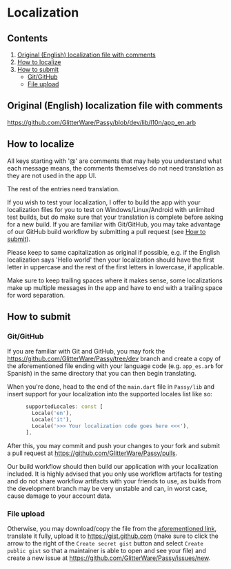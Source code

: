 # Localization

## Contents

1. [Original (English) localization file with comments](#original-english-localization-file-with-comments)
2. [How to localize](#how-to-localize)
3. [How to submit](#how-to-submit)
    - [Git/GitHub](#gitgithub)
    - [File upload](#file-upload)

## Original (English) localization file with comments

https://github.com/GlitterWare/Passy/blob/dev/lib/l10n/app_en.arb

## How to localize

All keys starting with '@' are comments that may help you understand what each message means, the comments themselves do not need translation as they are not used in the app UI.

The rest of the entries need translation.

If you wish to test your localization, I offer to build the app with your localization files for you to test on Windows/Linux/Android with unlimited test builds, but do make sure that your translation is complete before asking for a new build. If you are familiar with Git/GitHub, you may take advantage of our GitHub build workflow by submitting a pull request (see [How to submit](#how-to-submit)).

Please keep to same capitalization as original if possible, e.g. if the English localization says 'Hello world' then your localization should have the first letter in uppercase and the rest of the first letters in lowercase, if applicable.

Make sure to keep trailing spaces where it makes sense, some localizations make up multiple messages in the app and have to end with a trailing space for word separation.

## How to submit

### Git/GitHub

If you are familiar with Git and GitHub, you may fork the https://github.com/GlitterWare/Passy/tree/dev branch and create a copy of the aforementioned file ending with your language code (e.g. `app_es.arb` for Spanish) in the same directory that you can then begin translating.

When you're done, head to the end of the `main.dart` file in `Passy/lib` and insert support for your localization into the supported locales list like so:
```dart
      supportedLocales: const [
        Locale('en'),
        Locale('it'),
        Locale('>>> Your localization code goes here <<<'),
      ],
```

After this, you may commit and push your changes to your fork and submit a pull request at https://github.com/GlitterWare/Passy/pulls.

Our build workflow should then build our application with your localization included. It is highly advised that you only use workflow artifacts for testing and do not share workflow artifacts with your friends to use, as builds from the development branch may be very unstable and can, in worst case, cause damage to your account data.

### File upload

Otherwise, you may download/copy the file from the [aforementioned link](https://github.com/GlitterWare/Passy/blob/dev/lib/l10n/app_en.arb), translate it fully, upload it to https://gist.github.com (make sure to click the arrow to the right of the `Create secret gist`  button and select `Create public gist` so that a maintainer is able to open and see your file) and create a new issue at https://github.com/GlitterWare/Passy/issues/new.

